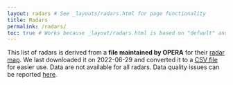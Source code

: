 ```yaml
---
layout: radars # See _layouts/radars.html for page functionality
title: Radars
permalink: /radars/
toc: true # Works because _layout/radars.html is based on "default" and titles have ids
---
```


This list of radars is derived from a **file maintained by OPERA** for their [radar map](https://www.eumetnet.eu/wp-content/themes/aeron-child/observations-programme/current-activities/opera/database/OPERA_Database/index.html). We last downloaded it on 2022-06-29 and converted it to a [CSV file](https://raw.githubusercontent.com/enram/aloftdata.eu/main/_data/OPERA_RADARS_DB.csv) for easier use. Data are not available for all radars. Data quality issues can be reported [here](https://github.com/enram/data-repository/issues/new).
